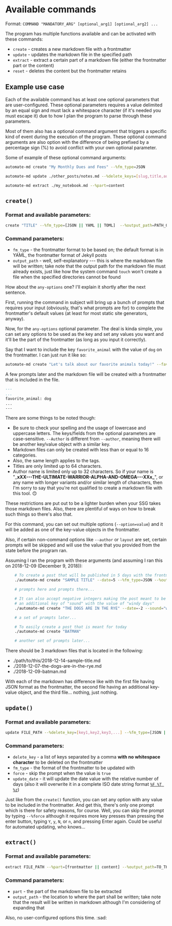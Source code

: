 # Available commands
Format: `COMMAND "MANDATORY_ARG" [optional_arg1] [optional_arg2] ...`

The program has multiple functions available and can be activated with these commands:
- `create` - creates a new markdown file with a frontmatter
- `update` - updates the markdown file in the specified path
- `extract` - extract a certain part of a markdown file (either the frontmatter part or the content)
- `reset` - deletes the content but the frontmatter retains

## Example use case
Each of the available command has at least one optional parameters that are user-configured. These optional parameters requires a value delimited by an equal sign and must lack a whitespace character (if it's needed you must escape it) due to how I plan the program to parse through these parameters.

Most of them also has a optional command argument that triggers a specific kind of event during the execution of the program. These optional command arguments are also option with the difference of being prefixed by a percentage sign (%) to avoid conflict with your own optional parameter.

Some of example of these optional command arguments:

```bash
automate-md create "My Monthly Dues and Fees" --%fm_type=JSON

automate-md update ./other_posts/notes.md --%delete_keys=[slug,title,auto_url]

automate-md extract ./my_notebook.md --%part=content
```

## `create()`
### Format and available parameters:

```bash
create "TITLE" --%fm_type=[JSON || YAML || TOML]  --%output_path=PATH_OF_OUTPUT🤣 --any_options=any_value_you_want
```

### Command parameters:
- `fm_type` - the frontmatter format to be based on; the default format is in YAML, the frontmatter format of Jekyll posts
- `output_path` - well, self-explanatory --- this is where the markdown file will be written; take note that the output path for the markdown file must already exists, just like how the system command `touch` won't create a file when the specified directories cannot be found

How about the `any-options` one? I'll explain it shortly after the next sentence.

First, running the command in subject will bring up a bunch of prompts that requires your input (obviously, that's what prompts are for) to complete the frontmatter's default values (at least for most static site generators, anyway).

Now, for the `any-options` optional parameter. The deal is kinda simple, you can set any options to be used as the key and set any values you want and it'll be the part of the frontmatter (as long as you input it correctly).

Say that I want to include the key `favorite_animal` with the value of `dog` on the frontmatter. I can just run it like so:

```bash
automate-md create "Let's talk about our favorite animals today!" --favorite_animal=dog
```

A few prompts later and the markdown file will be created with a frontmatter that is included in the file.
```md
---
...
favorite_animal: dog
...
---    
```

There are some things to be noted though:
- Be sure to check your spelling and the usage of lowercase and uppercase letters. The keys/fields from the optional parameters are case-sensitive. `--Author` is different from `--author`, meaning there will be another key/value object with a similar key.
- Markdown files can only be created with less than or equal to 16 categories.
- Also, the same length applies to the tags.
- Titles are only limited up to 64 characters.
- Author name is limited only up to 32 characters. So if your name is "\___xXX---THE-ULTIMATE-WARRIOR-ALPHA-AND-OMEGA---XXx\___", or any name with longer variants and/or similar length of characters, then I'm sorry to say that you're not qualified to create a markdown file with this tool. 🙃

These restrictions are put out to be a lighter burden when your SSG takes those markdown files. Also, there are plentiful of ways on how to break such things so there's also that.

For this command, you can set out multiple options (`--option=value`) and it will be added as one of the key-value objects in the frontmatter.

Also, if certain non-command options like `--author` or `layout` are set, certain prompts will be skipped and will use the value that you provided from the state before the program ran. 

Assuming I ran the program with these arguments (and assuming I ran this on 2018-12-09 (December 9, 2018)):
```bash
    # To create a post that will be published in 5 days with the frontmatter format of JSON
    ./automate-md create "SAMPLE TITLE" --date=5 --%fm_type=JSON --%output_path=./path/to/this 

    # prompts here and prompts there...

    # It can also accept negative integers making the post meant to be published 2 days ago with 
    # an additional key of "sound" with the value of "windy days"
    ./automate-md create "THE DOGS ARE IN THE RYE" --date=-2 --sound="windy days"

    # a set of prompts later...

    # To easily create a post that is meant for today
    ./automate-md create "BATMAN"

    # another set of prompts later...
```

There should be 3 markdown files that is located in the following:
- ./path/to/this/2018-12-14-sample-title.md
- ./2018-12-07-the-dogs-are-in-the-rye.md
- ./2018-12-09-batman.md

With each of the markdown has difference like with the first file having JSON format as the frontmatter, the second file having an additional key-value object, and the third file... nothing, just nothing.

## `update()`
### Format and available parameters:

```bash
update FILE_PATH --%delete_key=[key1,key2,key3,...] --%fm_type=[JSON || YAML || TOML] --%update_date=RELATIVE_DAYS --%force=[true || false] --any_option=any_value
```

### Command parameters:
- `delete_key` - a list of keys separated by a comma **with no whitespace character** to be deleted on the frontmatter
- `fm_type` - the format of the frontmatter to be updated with
- `force` - skip the prompt when the value is `true`
- `update_date` - it will update the date value with the relative number of days (also it will overwrite it in a complete ISO date string format [`%F %T %z`](https://www.tutorialspoint.com/c_standard_library/c_function_strftime.htm))

Just like from the `create()` function, you can set any option with any value to be included in the frontmatter. And get this, there's only one prompt which is there for safety reasons, for course. Well, you can skip the prompt by typing `--%force` although it requires more key presses than pressing the enter button, typing `Y`, `y`, `N`, or `n`, and pressing Enter again. Could be useful for automated updating, who knows...

## `extract()`
### Format and available parameters:

```bash
extract FILE_PATH --%part=[frontmatter || content] --%output_path=TO_THE_MARKDOWN_HEAVEN
```

### Command parameters:
- `part` - the part of the markdown file to be extracted
- `output_path` - the location to where the part shall be written; take note that the result will be written in markdown although I'm considering of expanding that

Also, no user-configured options this time. :sad: